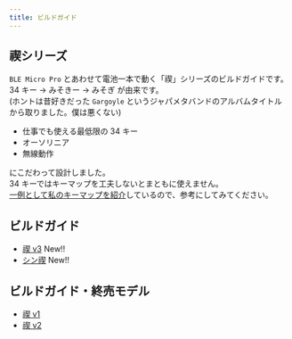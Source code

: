```yaml
---
title: ビルドガイド
---
```


## 禊シリーズ

`BLE Micro Pro` とあわせて電池一本で動く「禊」シリーズのビルドガイドです。  
34 キー → みそきー → みそぎ が由来です。  
(ホントは昔好きだった `Gargoyle` というジャパメタバンドのアルバムタイトルから取りました。僕は悪くない)

- 仕事でも使える最低限の 34 キー
- オーソリニア
- 無線動作

にこだわって設計しました。  
34 キーではキーマップを工夫しないとまともに使えません。  
[一例として私のキーマップを紹介](/blog/2024/07/13/keymaps)しているので、参考にしてみてください。

## ビルドガイド

- [禊 v3](/docs/build-guide/misogi-v3) New!!
- [シン禊](/docs/build-guide/thin-misogi-v1) New!!

## ビルドガイド・終売モデル

- [禊 v1](/docs/build-guide/misogi-v1)
- [禊 v2](/docs/build-guide/misogi-v2)
